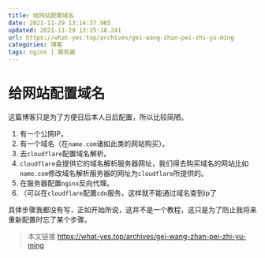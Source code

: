 ```yaml
---
title: 给网站配置域名
date: 2021-11-29 13:14:37.965
updated: 2021-11-29 13:15:18.241
url: https://what-yes.top/archives/gei-wang-zhan-pei-zhi-yu-ming
categories: 博客
tags: nginx | 服务器 
---
```


# 给网站配置域名

这篇博客只是为了方便日后本人日后配置，所以比较简陋。

1. 有一个公网IP。
2. 有一个域名（在`name.com`诸如此类的网站购买）。
3. 去`cloudflare`配置域名解析。
4. `cloudflare`会提供它的域名解析服务器网址，我们得去购买域名的网站比如`name.com`修改域名解析服务器的网址为`cloudflare`所提供的。
5. 在服务器配置`nginx`反向代理。
6. （可以在`cloudflare`配置`cdn`服务，这样就不能通过域名查到ip了

具体步骤我都没有写，正如开始所说，这并不是一个教程，这只是为了防止我将来重新配置时忘了某个步骤。

> 本文链接 https://what-yes.top/archives/gei-wang-zhan-pei-zhi-yu-ming